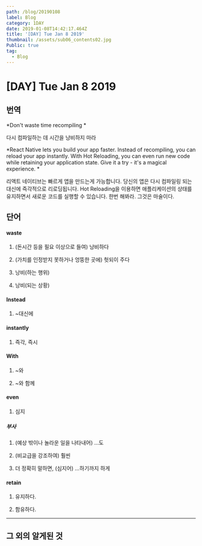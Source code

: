 ```yaml
---
path: /blog/20190108
label: Blog
category: 1DAY
date: 2019-01-08T14:42:17.464Z
title: '[DAY] Tue Jan 8 2019'
thumbnail: /assets/sub06_contents02.jpg
Public: true
tag:
  - Blog
---
```

# [DAY] Tue Jan 8 2019

## 번역

*Don't waste time recompiling*

다시 컴파일하는 데 시간을 낭비하지 마라

*React Native lets you build your app faster. Instead of recompiling, you can reload your app instantly. With Hot Reloading, you can even run new code while retaining your application state. Give it a try - it's a magical experience.*

리액트 네이티브는 빠르게 앱을 만드는게 가능합니다. 당신의 앱은 다시 컴파일링 되는 대신에 즉각적으로 리로딩됩니다. Hot Reloading을 이용하면 애플리케이션의 상태를 유지하면서 새로운 코드를 실행할 수 있습니다.
한번 해봐라. 그것은 마술이다.

## 단어

#### waste

1. (돈시간 등을 필요 이상으로 들여) 낭비하다

2. (가치를 인정받지 못하거나 엉뚱한 곳에) 헛되이 주다 

3. 낭비(하는 행위)

4. 낭비(되는 상황)

#### Instead 

1. ~대신에

#### instantly

1. 즉각, 즉시

#### With 

1. ~와

2. ~와 함께

#### even 

1. 심지

##### 부사

1. (예상 밖이나 놀라운 일을 나타내어) …도

2. (비교급을 강조하여) 훨씬

3. 더 정확히 말하면, (심지어) …하기까지 하게

#### retain

1. 유지하다.

2. 함유하다.
- - -

## 그 외의 알게된 것
